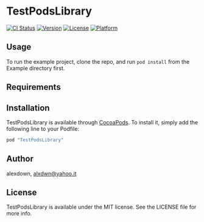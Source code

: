 # TestPodsLibrary

[![CI Status](http://img.shields.io/travis/alexdown/TestPodsLibrary.svg?style=flat)](https://travis-ci.org/alexdown/TestPodsLibrary)
[![Version](https://img.shields.io/cocoapods/v/TestPodsLibrary.svg?style=flat)](http://cocoapods.org/pods/TestPodsLibrary)
[![License](https://img.shields.io/cocoapods/l/TestPodsLibrary.svg?style=flat)](http://cocoapods.org/pods/TestPodsLibrary)
[![Platform](https://img.shields.io/cocoapods/p/TestPodsLibrary.svg?style=flat)](http://cocoapods.org/pods/TestPodsLibrary)

## Usage

To run the example project, clone the repo, and run `pod install` from the Example directory first.

## Requirements

## Installation

TestPodsLibrary is available through [CocoaPods](http://cocoapods.org). To install
it, simply add the following line to your Podfile:

```ruby
pod "TestPodsLibrary"
```

## Author

alexdown, alxdwn@yahoo.it

## License

TestPodsLibrary is available under the MIT license. See the LICENSE file for more info.
